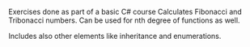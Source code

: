 ﻿Exercises done as part of a basic C# course
Calculates Fibonacci and Tribonacci numbers. Can be used for nth degree of functions as well.

Includes also other elements like inheritance and enumerations.